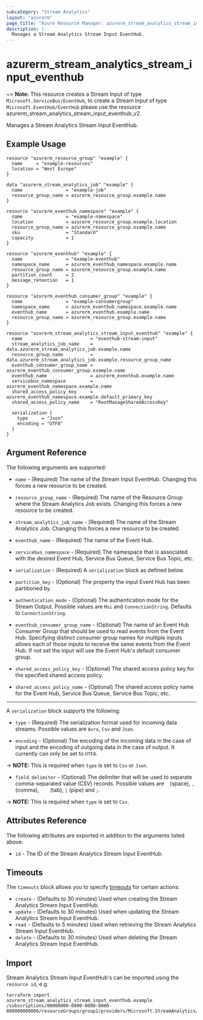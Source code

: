 ```yaml
---
subcategory: "Stream Analytics"
layout: "azurerm"
page_title: "Azure Resource Manager: azurerm_stream_analytics_stream_input_eventhub"
description: |-
  Manages a Stream Analytics Stream Input EventHub.
---
```


# azurerm_stream_analytics_stream_input_eventhub

~> **Note:** This resource creates a Stream Input of type `Microsoft.ServiceBus/EventHub`, to create a Stream Input of type `Microsoft.EventHub/EventHub` please use the resource azurerm_stream_analytics_stream_input_eventhub_v2.

Manages a Stream Analytics Stream Input EventHub.

## Example Usage

```hcl
resource "azurerm_resource_group" "example" {
  name     = "example-resources"
  location = "West Europe"
}

data "azurerm_stream_analytics_job" "example" {
  name                = "example-job"
  resource_group_name = azurerm_resource_group.example.name
}

resource "azurerm_eventhub_namespace" "example" {
  name                = "example-namespace"
  location            = azurerm_resource_group.example.location
  resource_group_name = azurerm_resource_group.example.name
  sku                 = "Standard"
  capacity            = 1
}

resource "azurerm_eventhub" "example" {
  name                = "example-eventhub"
  namespace_name      = azurerm_eventhub_namespace.example.name
  resource_group_name = azurerm_resource_group.example.name
  partition_count     = 2
  message_retention   = 1
}

resource "azurerm_eventhub_consumer_group" "example" {
  name                = "example-consumergroup"
  namespace_name      = azurerm_eventhub_namespace.example.name
  eventhub_name       = azurerm_eventhub.example.name
  resource_group_name = azurerm_resource_group.example.name
}

resource "azurerm_stream_analytics_stream_input_eventhub" "example" {
  name                         = "eventhub-stream-input"
  stream_analytics_job_name    = data.azurerm_stream_analytics_job.example.name
  resource_group_name          = data.azurerm_stream_analytics_job.example.resource_group_name
  eventhub_consumer_group_name = azurerm_eventhub_consumer_group.example.name
  eventhub_name                = azurerm_eventhub.example.name
  servicebus_namespace         = azurerm_eventhub_namespace.example.name
  shared_access_policy_key     = azurerm_eventhub_namespace.example.default_primary_key
  shared_access_policy_name    = "RootManageSharedAccessKey"

  serialization {
    type     = "Json"
    encoding = "UTF8"
  }
}
```

## Argument Reference

The following arguments are supported:

* `name` - (Required) The name of the Stream Input EventHub. Changing this forces a new resource to be created.

* `resource_group_name` - (Required) The name of the Resource Group where the Stream Analytics Job exists. Changing this forces a new resource to be created.

* `stream_analytics_job_name` - (Required) The name of the Stream Analytics Job. Changing this forces a new resource to be created.

* `eventhub_name` - (Required) The name of the Event Hub.

* `servicebus_namespace` - (Required) The namespace that is associated with the desired Event Hub, Service Bus Queue, Service Bus Topic, etc.

* `serialization` - (Required) A `serialization` block as defined below.

* `partition_key` - (Optional) The property the input Event Hub has been partitioned by.

* `authentication_mode` - (Optional) The authentication mode for the Stream Output. Possible values are `Msi` and `ConnectionString`. Defaults to `ConnectionString`.

* `eventhub_consumer_group_name` - (Optional) The name of an Event Hub Consumer Group that should be used to read events from the Event Hub. Specifying distinct consumer group names for multiple inputs allows each of those inputs to receive the same events from the Event Hub. If not set the input will use the Event Hub's default consumer group.

* `shared_access_policy_key` - (Optional) The shared access policy key for the specified shared access policy.

* `shared_access_policy_name` - (Optional) The shared access policy name for the Event Hub, Service Bus Queue, Service Bus Topic, etc.

---

A `serialization` block supports the following:

* `type` - (Required) The serialization format used for incoming data streams. Possible values are `Avro`, `Csv` and `Json`.

* `encoding` - (Optional) The encoding of the incoming data in the case of input and the encoding of outgoing data in the case of output. It currently can only be set to `UTF8`.

-> **NOTE:** This is required when `type` is set to `Csv` or `Json`.

* `field_delimiter` - (Optional) The delimiter that will be used to separate comma-separated value (CSV) records. Possible values are ` ` (space), `,` (comma), `	` (tab), `|` (pipe) and `;`.

-> **NOTE:** This is required when `type` is set to `Csv`.

## Attributes Reference

The following attributes are exported in addition to the arguments listed above:

* `id` - The ID of the Stream Analytics Stream Input EventHub.

## Timeouts

The `timeouts` block allows you to specify [timeouts](https://www.terraform.io/language/resources/syntax#operation-timeouts) for certain actions:

* `create` - (Defaults to 30 minutes) Used when creating the Stream Analytics Stream Input EventHub.
* `update` - (Defaults to 30 minutes) Used when updating the Stream Analytics Stream Input EventHub.
* `read` - (Defaults to 5 minutes) Used when retrieving the Stream Analytics Stream Input EventHub.
* `delete` - (Defaults to 30 minutes) Used when deleting the Stream Analytics Stream Input EventHub.

## Import

Stream Analytics Stream Input EventHub's can be imported using the `resource id`, e.g.

```shell
terraform import azurerm_stream_analytics_stream_input_eventhub.example /subscriptions/00000000-0000-0000-0000-000000000000/resourceGroups/group1/providers/Microsoft.StreamAnalytics/streamingJobs/job1/inputs/input1
```
